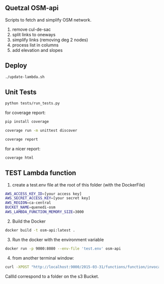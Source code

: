 ## Quetzal OSM-api

Scripts to fetch and simplify OSM network.
1) remove cul-de-sac
2) split links to oneways
3) simplify links (removing deg 2 nodes)
4) process list in columns
5) add elevation and slopes


## Deploy

```bash
./update-lambda.sh
``` 


## Unit Tests

```bash
python tests/run_tests.py
``` 
for coverage report:

```bash
pip install coverage
``` 
```bash
coverage run -m unittest discover
```
```bash
coverage report
```
for a nicer report:
```bash
coverage html
```


## TEST Lambda function

1) create a test.env file at the root of this folder (with the DockerFile)
```bash
AWS_ACCESS_KEY_ID=[your access key]
AWS_SECRET_ACCESS_KEY=[your secret key]
AWS_REGION=ca-central
BUCKET_NAME=quenedi-osm
AWS_LAMBDA_FUNCTION_MEMORY_SIZE=3000
```
2) Build the Docker
```bash
docker build -t osm-api:latest .

```
3) Run the docker with the environment variable
```bash
docker run -p 9000:8080 --env-file 'test.env' osm-api 
```
4) from another terminal window:
```bash
curl -XPOST "http://localhost:9000/2015-03-31/functions/function/invocations" -d "{\"bbox\":[45.436521914253944,-73.79789929568945,45.59889118488431,-73.46685884481215],\"highway\":[\"motorway\",\"motorway_link\",\"trunk\",\"trunk_link\",\"primary\",\"primary_link\",\"secondary\",\"secondary_link\",\"cycleway\"],\"callID\":\"test\",\"elevation\":true}"
```


CallId correspond to a folder on the s3 Bucket.
